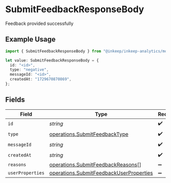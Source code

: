 # SubmitFeedbackResponseBody

Feedback provided successfully

## Example Usage

```typescript
import { SubmitFeedbackResponseBody } from "@inkeep/inkeep-analytics/models/operations";

let value: SubmitFeedbackResponseBody = {
  id: "<id>",
  type: "negative",
  messageId: "<id>",
  createdAt: "1729670870869",
};
```

## Fields

| Field                                                                                              | Type                                                                                               | Required                                                                                           | Description                                                                                        |
| -------------------------------------------------------------------------------------------------- | -------------------------------------------------------------------------------------------------- | -------------------------------------------------------------------------------------------------- | -------------------------------------------------------------------------------------------------- |
| `id`                                                                                               | *string*                                                                                           | :heavy_check_mark:                                                                                 | N/A                                                                                                |
| `type`                                                                                             | [operations.SubmitFeedbackType](../../models/operations/submitfeedbacktype.md)                     | :heavy_check_mark:                                                                                 | N/A                                                                                                |
| `messageId`                                                                                        | *string*                                                                                           | :heavy_check_mark:                                                                                 | N/A                                                                                                |
| `createdAt`                                                                                        | *string*                                                                                           | :heavy_check_mark:                                                                                 | N/A                                                                                                |
| `reasons`                                                                                          | [operations.SubmitFeedbackReasons](../../models/operations/submitfeedbackreasons.md)[]             | :heavy_minus_sign:                                                                                 | N/A                                                                                                |
| `userProperties`                                                                                   | [operations.SubmitFeedbackUserProperties](../../models/operations/submitfeedbackuserproperties.md) | :heavy_minus_sign:                                                                                 | N/A                                                                                                |